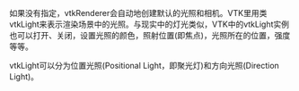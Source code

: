 如果没有指定，vtkRenderer会自动地创建默认的光照和相机。VTK里用类vtkLight来表示渲染场景中的光照。与现实中的灯光类似，VTK中的vtkLight实例也可以打开、关闭，设置光照的颜色，照射位置(即焦点)，光照所在的位置，强度等等。

vtkLight可以分为位置光照(Positional Light，即聚光灯)和方向光照(Direction Light)。